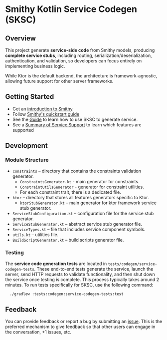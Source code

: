 # Smithy Kotlin Service Codegen (SKSC)

## Overview

This project generate **service-side code** from Smithy models, producing **complete service stubs**, including routing, serialization/deserialization, authentication, and validation, so developers can focus entirely on implementing business logic.

While Ktor is the default backend, the architecture is framework-agnostic, allowing future support for other server frameworks.


## Getting Started

- Get an [introduction to Smithy](https://smithy.io/2.0/index.html)
- Follow [Smithy's quickstart guide](https://smithy.io/2.0/quickstart.html)
- See the [Guide](docs/GettingStarted.md) to learn how to use SKSC to generate service.
- See a [Summary of Service Support](docs/FEATURES.md) to learn which features are supported


## Development

### Module Structure

- `constraints` – directory that contains the constraints validation generator.
  - `ConstraintsGenerator.kt` - main generator for constraints.
  - `ConstraintUtilsGenerator` - generator for constraint utilities.
  - For each constraint trait, there is a dedicated file.
- `ktor` – directory that stores all features generators specific to Ktor.
  - `ktorStubGenerator.kt` – main generator for ktor framework service stub generator.
- `ServiceStubConfiguration.kt` – configuration file for the service stub generator.
- `ServiceStubGenerator.kt` – abstract service stub generator file.
- `ServiceTypes.kt` – file that includes service component symbols.
- `utils.kt` – utilities file.
- `BuildScriptGenerator.kt` – build scripts generator file.

### Testing

The **service code generation tests** are located in `tests/codegen/service-codegen-tests`. These end-to-end tests generate the service, launch the server, send HTTP requests to validate functionality, and then shut down the service once testing is complete. This process typically takes around 2 minutes. To run tests specifically for SKSC, use the following command:
```bash
  ./gradlew :tests:codegen:service-codegen-tests:test
```

## Feedback

You can provide feedback or report a bug by submitting an [issue](https://github.com/smithy-lang/smithy-kotlin/issues/new/choose).
This is the preferred mechanism to give feedback so that other users can engage in the conversation, +1 issues, etc.